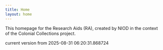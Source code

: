 ```yaml
---
title: Home
layout: home
---
```


This homepage for the Research Aids (RA), created by NIOD in the context of the Colonial Collections project. 


current version from 2025-08-31 06:20:31.868724